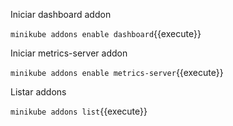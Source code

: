 Iniciar dashboard addon

`minikube addons enable dashboard`{{execute}}

Iniciar metrics-server addon

`minikube addons enable metrics-server`{{execute}}

Listar addons

`minikube addons list`{{execute}}
